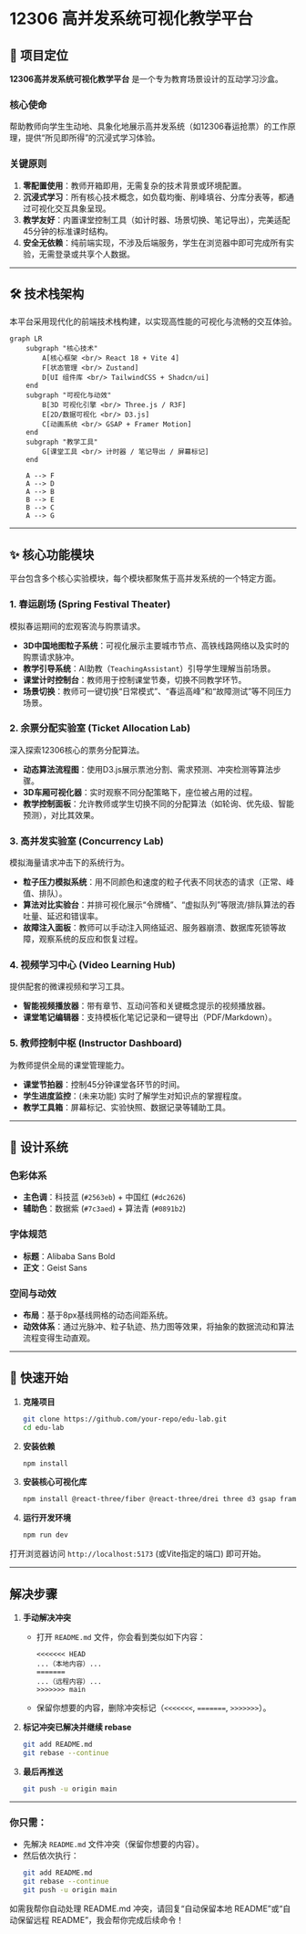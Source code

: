 
# 12306 高并发系统可视化教学平台

## 🚀 项目定位

**12306高并发系统可视化教学平台** 是一个专为教育场景设计的互动学习沙盒。

### 核心使命
帮助教师向学生生动地、具象化地展示高并发系统（如12306春运抢票）的工作原理，提供“所见即所得”的沉浸式学习体验。

### 关键原则
1.  **零配置使用**：教师开箱即用，无需复杂的技术背景或环境配置。
2.  **沉浸式学习**：所有核心技术概念，如负载均衡、削峰填谷、分库分表等，都通过可视化交互具象呈现。
3.  **教学友好**：内置课堂控制工具（如计时器、场景切换、笔记导出），完美适配45分钟的标准课时结构。
4.  **安全无依赖**：纯前端实现，不涉及后端服务，学生在浏览器中即可完成所有实验，无需登录或共享个人数据。

---

## 🛠️ 技术栈架构

本平台采用现代化的前端技术栈构建，以实现高性能的可视化与流畅的交互体验。

```mermaid
graph LR
    subgraph "核心技术"
        A[核心框架 <br/> React 18 + Vite 4]
        F[状态管理 <br/> Zustand]
        D[UI 组件库 <br/> TailwindCSS + Shadcn/ui]
    end
    subgraph "可视化与动效"
        B[3D 可视化引擎 <br/> Three.js / R3F]
        E[2D/数据可视化 <br/> D3.js]
        C[动画系统 <br/> GSAP + Framer Motion]
    end
    subgraph "教学工具"
        G[课堂工具 <br/> 计时器 / 笔记导出 / 屏幕标记]
    end

    A --> F
    A --> D
    A --> B
    B --> E
    B --> C
    A --> G
```

---

## ✨ 核心功能模块

平台包含多个核心实验模块，每个模块都聚焦于高并发系统的一个特定方面。

### 1. 春运剧场 (Spring Festival Theater)
模拟春运期间的宏观客流与购票请求。
- **3D中国地图粒子系统**：可视化展示主要城市节点、高铁线路网络以及实时的购票请求脉冲。
- **教学引导系统**：AI助教（`TeachingAssistant`）引导学生理解当前场景。
- **课堂计时控制台**：教师用于控制课堂节奏，切换不同教学环节。
- **场景切换**：教师可一键切换“日常模式”、“春运高峰”和“故障测试”等不同压力场景。

### 2. 余票分配实验室 (Ticket Allocation Lab)
深入探索12306核心的票务分配算法。
- **动态算法流程图**：使用D3.js展示票池分割、需求预测、冲突检测等算法步骤。
- **3D车厢可视化器**：实时观察不同分配策略下，座位被占用的过程。
- **教学控制面板**：允许教师或学生切换不同的分配算法（如轮询、优先级、智能预测），对比其效果。

### 3. 高并发实验室 (Concurrency Lab)
模拟海量请求冲击下的系统行为。
- **粒子压力模拟系统**：用不同颜色和速度的粒子代表不同状态的请求（正常、峰值、排队）。
- **算法对比实验台**：并排可视化展示“令牌桶”、“虚拟队列”等限流/排队算法的吞吐量、延迟和错误率。
- **故障注入面板**：教师可以手动注入网络延迟、服务器崩溃、数据库死锁等故障，观察系统的反应和恢复过程。

### 4. 视频学习中心 (Video Learning Hub)
提供配套的微课视频和学习工具。
- **智能视频播放器**：带有章节、互动问答和关键概念提示的视频播放器。
- **课堂笔记编辑器**：支持模板化笔记记录和一键导出（PDF/Markdown）。

### 5. 教师控制中枢 (Instructor Dashboard)
为教师提供全局的课堂管理能力。
- **课堂节拍器**：控制45分钟课堂各环节的时间。
- **学生进度监控**：(未来功能) 实时了解学生对知识点的掌握程度。
- **教学工具箱**：屏幕标记、实验快照、数据记录等辅助工具。

---

## 🎨 设计系统

### 色彩体系
- **主色调**：科技蓝 (`#2563eb`) + 中国红 (`#dc2626`)
- **辅助色**：数据紫 (`#7c3aed`) + 算法青 (`#0891b2`)

### 字体规范
- **标题**：Alibaba Sans Bold
- **正文**：Geist Sans

### 空间与动效
- **布局**：基于8px基线网格的动态间距系统。
- **动效体系**：通过光脉冲、粒子轨迹、热力图等效果，将抽象的数据流动和算法流程变得生动直观。

---

## 🚀 快速开始

1. **克隆项目**
   ```bash
   git clone https://github.com/your-repo/edu-lab.git
   cd edu-lab
   ```

2. **安装依赖**
   ```bash
   npm install
   ```
   
3. **安装核心可视化库**
   ```bash
   npm install @react-three/fiber @react-three/drei three d3 gsap framer-motion zustand tailwindcss postcss autoprefixer
   ```

4. **运行开发环境**
   ```bash
   npm run dev
   ```

打开浏览器访问 `http://localhost:5173` (或Vite指定的端口) 即可开始。 

---

## 解决步骤

1. **手动解决冲突**  
   - 打开 `README.md` 文件，你会看到类似如下内容：
     ```
     <<<<<<< HEAD
     ...（本地内容）...
     =======
     ...（远程内容）...
     >>>>>>> main
     ```
   - 保留你想要的内容，删除冲突标记（`<<<<<<<`, `=======`, `>>>>>>>`）。

2. **标记冲突已解决并继续 rebase**
   ```sh
   git add README.md
   git rebase --continue
   ```

3. **最后再推送**
   ```sh
   git push -u origin main
   ```

---

### 你只需：
- 先解决 `README.md` 文件冲突（保留你想要的内容）。
- 然后依次执行：
  ```sh
  git add README.md
  git rebase --continue
  git push -u origin main
  ```

如需我帮你自动处理 README.md 冲突，请回复“自动保留本地 README”或“自动保留远程 README”，我会帮你完成后续命令！
